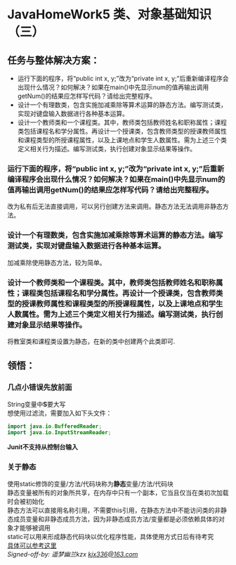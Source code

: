 ﻿ JavaHomeWork5
类、对象基础知识（三）
===============
任务与整体解决方案：
------
* 运行下面的程序，将“public int x, y;”改为“private int x, y;”后重新编译程序会出现什么情况？如何解决？如果在main()中先显示num的值再输出调用getNum()的结果应怎样写代码？请给出完整程序。
* 设计一个有理数类，包含实施加减乘除等算术运算的静态方法。编写测试类，实现对键盘输入数据进行各种基本运算。
* 设计一个教师类和一个课程类。其中，教师类包括教师姓名和职称属性；课程类包括课程名和学分属性。再设计一个授课类，包含教师类型的授课教师属性和课程类型的所授课程属性，以及上课地点和学生人数属性。需为上述三个类定义相关行为描述。编写测试类，执行创建对象显示结果等操作。
### 运行下面的程序，将“public int x, y;”改为“private int x, y;”后重新编译程序会出现什么情况？如何解决？如果在main()中先显示num的值再输出调用getNum()的结果应怎样写代码？请给出完整程序。

改为私有后无法直接调用，可以另行创建方法来调用。静态方法无法调用非静态方法。

### 设计一个有理数类，包含实施加减乘除等算术运算的静态方法。编写测试类，实现对键盘输入数据进行各种基本运算。

加减乘除使用静态方法，较为简单。

### 设计一个教师类和一个课程类。其中，教师类包括教师姓名和职称属性；课程类包括课程名和学分属性。再设计一个授课类，包含教师类型的授课教师属性和课程类型的所授课程属性，以及上课地点和学生人数属性。需为上述三个类定义相关行为描述。编写测试类，执行创建对象显示结果等操作。

将教室类和课程类设置为静态，在新的类中创建两个此类即可.

领悟：
------
### 几点小错误先放前面
String变量中**S**要大写<br>
想使用过滤流，需要加入如下头文件：
```Java
import java.io.BufferedReader;
import java.io.InputStreamReader;
```
**Junit不支持从控制台输入**<br>

### 关于静态
使用static修饰的变量/方法/代码块称为**静态**变量/方法/代码块<br>
静态变量被所有的对象所共享，在内存中只有一个副本，它当且仅当在类初次加载时会被初始化<br>
静态方法可以直接用名称引用，不需要this引用，在静态方法中不能访问类的非静态成员变量和非静态成员方法，因为非静态成员方法/变量都是必须依赖具体的对象才能够被调用<br>
static可以用来形成静态代码块以优化程序性能，具体使用方式日后有待考究<br>
[具体可以参考这里](https://www.cnblogs.com/0mbiubiu/p/5331390.html)<br>
*Signed-off-by: 遥梦幽兰kzx <kjx336@163.com>*
